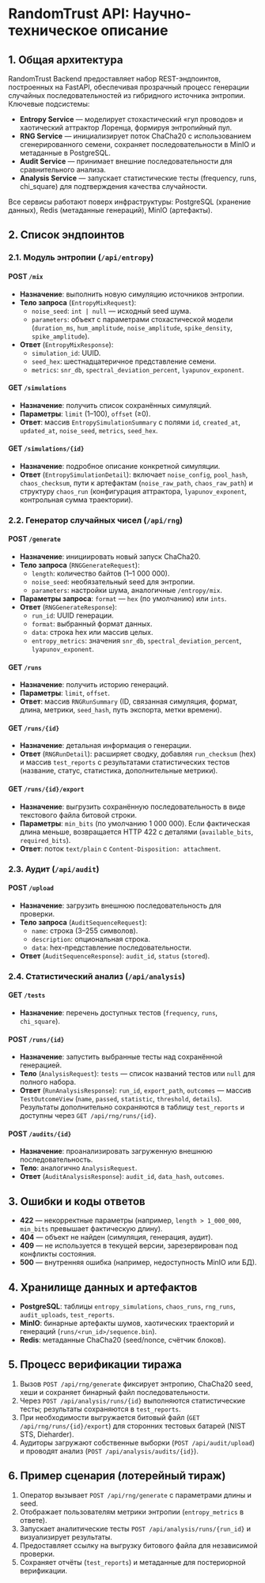 # RandomTrust API: Научно-техническое описание

## 1. Общая архитектура

RandomTrust Backend предоставляет набор REST-эндпоинтов, построенных на FastAPI, обеспечивая прозрачный процесс генерации случайных последовательностей из гибридного источника энтропии. Ключевые подсистемы:

- **Entropy Service** — моделирует стохастический «гул проводов» и хаотический аттрактор Лоренца, формируя энтропийный пул.
- **RNG Service** — инициализирует поток ChaCha20 с использованием сгенерированного семени, сохраняет последовательности в MinIO и метаданные в PostgreSQL.
- **Audit Service** — принимает внешние последовательности для сравнительного анализа.
- **Analysis Service** — запускает статистические тесты (frequency, runs, chi_square) для подтверждения качества случайности.

Все сервисы работают поверх инфраструктуры: PostgreSQL (хранение данных), Redis (метаданные генераций), MinIO (артефакты).

## 2. Список эндпоинтов

### 2.1. Модуль энтропии (`/api/entropy`)

#### POST `/mix`
- **Назначение**: выполнить новую симуляцию источников энтропии.
- **Тело запроса** (`EntropyMixRequest`):
  - `noise_seed`: `int | null` — исходный seed шума.
  - `parameters`: объект с параметрами стохастической модели (`duration_ms`, `hum_amplitude`, `noise_amplitude`, `spike_density`, `spike_amplitude`).
- **Ответ** (`EntropyMixResponse`):
  - `simulation_id`: UUID.
  - `seed_hex`: шестнадцатеричное представление семени.
  - `metrics`: `snr_db`, `spectral_deviation_percent`, `lyapunov_exponent`.

#### GET `/simulations`
- **Назначение**: получить список сохранённых симуляций.
- **Параметры**: `limit` (1–100), `offset` (≥0).
- **Ответ**: массив `EntropySimulationSummary` с полями `id`, `created_at`, `updated_at`, `noise_seed`, `metrics`, `seed_hex`.

#### GET `/simulations/{id}`
- **Назначение**: подробное описание конкретной симуляции.
- **Ответ** (`EntropySimulationDetail`): включает `noise_config`, `pool_hash`, `chaos_checksum`, пути к артефактам (`noise_raw_path`, `chaos_raw_path`) и структуру `chaos_run` (конфигурация аттрактора, `lyapunov_exponent`, контрольная сумма траектории).

### 2.2. Генератор случайных чисел (`/api/rng`)

#### POST `/generate`
- **Назначение**: инициировать новый запуск ChaCha20.
- **Тело запроса** (`RNGGenerateRequest`):
  - `length`: количество байтов (1–1 000 000).
  - `noise_seed`: необязательный seed для энтропии.
  - `parameters`: настройки шума, аналогичные `/entropy/mix`.
- **Параметры запроса**: `format` — `hex` (по умолчанию) или `ints`.
- **Ответ** (`RNGGenerateResponse`):
  - `run_id`: UUID генерации.
  - `format`: выбранный формат данных.
  - `data`: строка hex или массив целых.
  - `entropy_metrics`: значения `snr_db`, `spectral_deviation_percent`, `lyapunov_exponent`.

#### GET `/runs`
- **Назначение**: получить историю генераций.
- **Параметры**: `limit`, `offset`.
- **Ответ**: массив `RNGRunSummary` (ID, связанная симуляция, формат, длина, метрики, `seed_hash`, путь экспорта, метки времени).

#### GET `/runs/{id}`
- **Назначение**: детальная информация о генерации.
- **Ответ** (`RNGRunDetail`): расширяет сводку, добавляя `run_checksum` (hex) и массив `test_reports` с результатами статистических тестов (название, статус, статистика, дополнительные метрики).

#### GET `/runs/{id}/export`
- **Назначение**: выгрузить сохранённую последовательность в виде текстового файла битовой строки.
- **Параметры**: `min_bits` (по умолчанию 1 000 000). Если фактическая длина меньше, возвращается HTTP 422 с деталями (`available_bits`, `required_bits`).
- **Ответ**: поток `text/plain` с `Content-Disposition: attachment`.

### 2.3. Аудит (`/api/audit`)

#### POST `/upload`
- **Назначение**: загрузить внешнюю последовательность для проверки.
- **Тело запроса** (`AuditSequenceRequest`):
  - `name`: строка (3–255 символов).
  - `description`: опциональная строка.
  - `data`: hex-представление последовательности.
- **Ответ** (`AuditSequenceResponse`): `audit_id`, `status` (`stored`).

### 2.4. Статистический анализ (`/api/analysis`)

#### GET `/tests`
- **Назначение**: перечень доступных тестов (`frequency`, `runs`, `chi_square`).

#### POST `/runs/{id}`
- **Назначение**: запустить выбранные тесты над сохранённой генерацией.
- **Тело** (`AnalysisRequest`): `tests` — список названий тестов или `null` для полного набора.
- **Ответ** (`RunAnalysisResponse`): `run_id`, `export_path`, `outcomes` — массив `TestOutcomeView` (`name`, `passed`, `statistic`, `threshold`, `details`). Результаты дополнительно сохраняются в таблицу `test_reports` и доступны через `GET /api/rng/runs/{id}`.

#### POST `/audits/{id}`
- **Назначение**: проанализировать загруженную внешнюю последовательность.
- **Тело**: аналогично `AnalysisRequest`.
- **Ответ** (`AuditAnalysisResponse`): `audit_id`, `data_hash`, `outcomes`.

## 3. Ошибки и коды ответов

- **422** — некорректные параметры (например, `length > 1_000_000`, `min_bits` превышает фактическую длину).
- **404** — объект не найден (симуляция, генерация, аудит).
- **409** — не используется в текущей версии, зарезервирован под конфликты состояния.
- **500** — внутренняя ошибка (например, недоступность MinIO или БД).

## 4. Хранилище данных и артефактов

- **PostgreSQL**: таблицы `entropy_simulations`, `chaos_runs`, `rng_runs`, `audit_uploads`, `test_reports`.
- **MinIO**: бинарные артефакты шумов, хаотических траекторий и генераций (`runs/<run_id>/sequence.bin`).
- **Redis**: метаданные ChaCha20 (seed/nonce, счётчик блоков).

## 5. Процесс верификации тиража

1. Вызов `POST /api/rng/generate` фиксирует энтропию, ChaCha20 seed, хеши и сохраняет бинарный файл последовательности.
2. Через `POST /api/analysis/runs/{id}` выполняются статистические тесты; результаты сохраняются в `test_reports`.
3. При необходимости выгружается битовый файл (`GET /api/rng/runs/{id}/export`) для сторонних тестовых батарей (NIST STS, Dieharder).
4. Аудиторы загружают собственные выборки (`POST /api/audit/upload`) и проводят анализ (`POST /api/analysis/audits/{id}`).

## 6. Пример сценария (лотерейный тираж)

1. Оператор вызывает `POST /api/rng/generate` с параметрами длины и seed.
2. Отображает пользователям метрики энтропии (`entropy_metrics` в ответе).
3. Запускает аналитические тесты `POST /api/analysis/runs/{run_id}` и визуализирует результаты.
4. Предоставляет ссылку на выгрузку битового файла для независимой проверки.
5. Сохраняет отчёты (`test_reports`) и метаданные для постериорной верификации.
